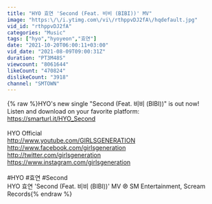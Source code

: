 ```yaml
---
title: "HYO 효연 'Second (Feat. 비비 (BIBI))' MV"
image: "https:\/\/i.ytimg.com\/vi\/rthppvDJ2fA\/hqdefault.jpg"
vid_id: "rthppvDJ2fA"
categories: "Music"
tags: ["hyo","hyoyeon","효연"]
date: "2021-10-20T06:00:11+03:00"
vid_date: "2021-08-09T09:00:31Z"
duration: "PT3M48S"
viewcount: "8061644"
likeCount: "470824"
dislikeCount: "3918"
channel: "SMTOWN"
---
```

{% raw %}HYO's new single &quot;Second (Feat. 비비 (BIBI))&quot; is out now!<br />Listen and download on your favorite platform: <a rel="nofollow" target="blank" href="https://smarturl.it/HYO_Second">https://smarturl.it/HYO_Second</a><br /><br />HYO Official<br /><a rel="nofollow" target="blank" href="http://www.youtube.com/GIRLSGENERATION">http://www.youtube.com/GIRLSGENERATION</a><br /><a rel="nofollow" target="blank" href="http://www.facebook.com/girlsgeneration">http://www.facebook.com/girlsgeneration</a><br /><a rel="nofollow" target="blank" href="http://twitter.com/girlsgeneration">http://twitter.com/girlsgeneration</a><br /><a rel="nofollow" target="blank" href="https://www.instagram.com/girlsgeneration">https://www.instagram.com/girlsgeneration</a><br /><br />#HYO #효연 #Second<br />HYO 효연 'Second (Feat. 비비 (BIBI))' MV ℗ SM Entertainment, Scream Records{% endraw %}
